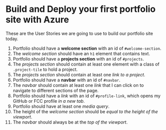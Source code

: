 # Build and Deploy your first portfolio site with Azure

These are the User Stories we are going to use to build our portfolio site today.

1. Portfolio should have a **welcome section** with an id of `#welcome-section`.
2. The *welcome section* should have an `h1` element that contains text.
3. Portfolio should have a **projects section** with an id of `#projects`.
4. The *projects section* should contain at least one element with a class of `.project-tile` to hold a project.
5. The *projects section* should contain at least one *link to a project*.
6. Portfolio should have a **navbar** with an id of `#navbar`.
7. The *navbar* should contain at least one *link* that I can click on to navigate to different sections of the page.
8. Portfolio should have a *link* with an id of `#profile-link`, which opens my GitHub or FCC profile *in a new tab*.
9. Portfolio should have at least one *media query*.
10. The height of the *welcome section* should be *equal to the height of the viewport*.
11. The *navbar* should always be at the *top of the viewport*.
